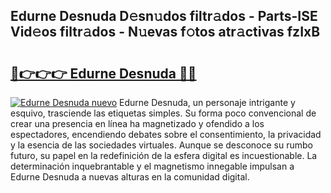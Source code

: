 ## Edurne Desnuda D𝚎sn𝚞dos filtr𝚊dos - Parts-ISE Vid𝚎os filtr𝚊dos - N𝚞evas f𝚘tos atr𝚊ctivas fzIxB

# <h2><a href="http://mbbhab.tromn.icu/?c=Edurne+Desnuda">🔗👉👉👉 Edurne Desnuda 🔗🔗</a></h2>

[![Edurne Desnuda nuevo](https://i.imgur.com/pEAQMta.gif)](http://mbbhab.tromn.icu/?c=Edurne+Desnuda)
Edurne Desnuda, un personaje intrigante y esquivo, trasciende las etiquetas simples. Su forma poco convencional de crear una presencia en línea ha magnetizado y ofendido a los espectadores, encendiendo debates sobre el consentimiento, la privacidad y la esencia de las sociedades virtuales. Aunque se desconoce su rumbo futuro, su papel en la redefinición de la esfera digital es incuestionable. La determinación inquebrantable y el magnetismo innegable impulsan a Edurne Desnuda a nuevas alturas en la comunidad digital.
